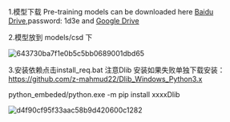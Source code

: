 1.模型下载
Pre-training models can be downloaded here [Baidu Drive](https://pan.baidu.com/s/1C7K4xk5W0X65yUQh41AmfQ),password: 1d3e and [Google Drive](https://drive.google.com/drive/folders/1pvSgkpsb7k6Ph1_oCmFkMQZPgL7PaTO0?usp=drive_link)

2.模型放到 models/csd 下

![643730ba7f1e0b5c5bb0689001dbd65](https://github.com/StartHua/Comfyui_CSDMT_CXH/assets/22284244/63a24ea3-8426-425b-9ca4-1e33e3733901)


3.安装依赖点击install_req.bat
注意Dlib 安装如果失败单独下载安装： https://github.com/z-mahmud22/Dlib_Windows_Python3.x

python_embeded/python.exe -m pip install xxxxDlib

![d4f90cf95f33aac58b9d420600c1282](https://github.com/StartHua/Comfyui_CSDMT_CXH/assets/22284244/f8fb051c-5597-45ba-af59-4f1169541a6c)
